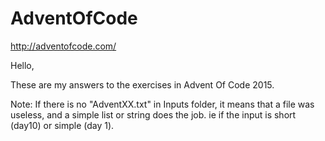 # AdventOfCode
http://adventofcode.com/

Hello,

These are my answers to the exercises in Advent Of Code 2015.

Note: If there is no "AdventXX.txt" in Inputs folder, it means that a file was useless, and a simple list or string does the job.
        ie if the input is short (day10) or simple (day 1).